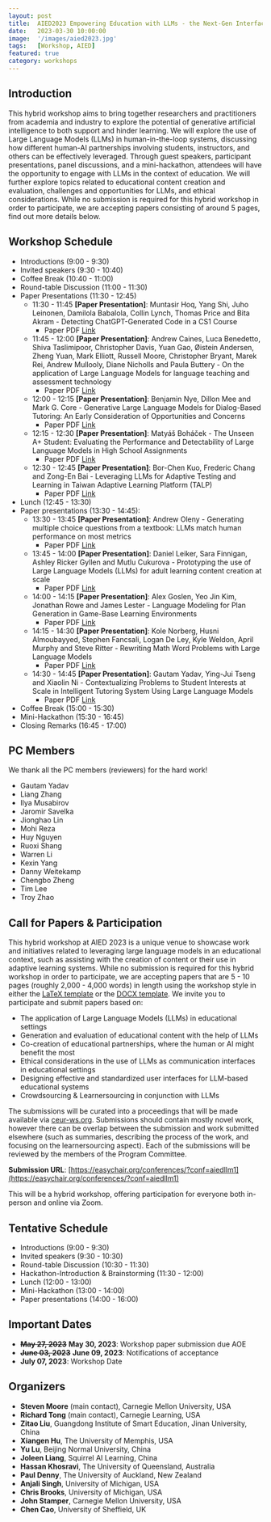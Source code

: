 ```yaml
---
layout: post
title:  AIED2023 Empowering Education with LLMs - the Next-Gen Interface and Content Generation
date:   2023-03-30 10:00:00
image:  '/images/aied2023.jpg'
tags:   [Workshop, AIED]
featured: true
category: workshops
---
```


## Introduction

This hybrid workshop aims to bring together researchers and practitioners from academia and industry to explore the potential of generative artificial intelligence to both support and hinder learning. We will explore the use of Large Language Models (LLMs) in human-in-the-loop systems, discussing how different human-AI partnerships involving students, instructors, and others can be effectively leveraged. Through guest speakers, participant presentations, panel discussions, and a mini-hackathon, attendees will have the opportunity to engage with LLMs in the context of education. We will further explore topics related to educational content creation and evaluation, challenges and opportunities for LLMs, and ethical considerations. While no submission is required for this hybrid workshop in order to participate, we are accepting papers consisting of around 5 pages, find out more details below.


## Workshop Schedule

* Introductions (9:00 - 9:30)
* Invited speakers (9:30 - 10:40)
* Coffee Break (10:40 - 11:00)
* Round-table Discussion (11:00 - 11:30)
* Paper Presentations (11:30 - 12:45) 
	* 11:30 - 11:45 **[Paper Presentation]**: Muntasir Hoq, Yang Shi, Juho Leinonen, Damilola Babalola, Collin Lynch, Thomas Price and Bita Akram - Detecting ChatGPT-Generated Code in a CS1 Course 
		- Paper PDF [Link](https://drive.google.com/file/d/1eVfGgatxPHkPZTdH3HgyKhssz83kH8BH/view?usp=drive_link)
	* 11:45 - 12:00 **[Paper Presentation]**: Andrew Caines, Luca Benedetto, Shiva Taslimipoor, Christopher Davis, Yuan Gao, Øistein Andersen, Zheng Yuan, Mark Elliott, Russell Moore, Christopher Bryant, Marek Rei, Andrew Mullooly, Diane Nicholls and Paula Buttery - On the application of Large Language Models for language teaching and assessment technology
		- Paper PDF [Link](https://drive.google.com/file/d/1CkzEqGb62tnz5mlulxbcHyil4SEaaXLl/view?usp=drive_link)
	* 12:00 - 12:15 **[Paper Presentation]**: Benjamin Nye, Dillon Mee and Mark G. Core - Generative Large Language Models for Dialog-Based Tutoring: An Early Consideration of Opportunities and Concerns
		- Paper PDF [Link](https://drive.google.com/file/d/1aIrWE3U4wDxUhtOXgsxvj6nwb_3_q046/view?usp=drive_link)
	* 12:15 - 12:30 **[Paper Presentation]**: Matyáš Boháček - The Unseen A+ Student: Evaluating the Performance and Detectability of Large Language Models in High School Assignments
		- Paper PDF [Link](https://drive.google.com/file/d/1ZB2XGJrZHEVIc44k0VQ04-U4TSsJTfbY/view?usp=drive_link)
	* 12:30 - 12:45 **[Paper Presentation]**: Bor-Chen Kuo, Frederic Chang and Zong-En Bai - Leveraging LLMs for Adaptive Testing and Learning in Taiwan Adaptive Learning Platform (TALP) 
		- Paper PDF [Link](https://drive.google.com/file/d/1XKFRvTmu4dOHcZvFmbChdN0tC0mUjJiY/view?usp=drive_link)
* Lunch (12:45 - 13:30)
* Paper presentations (13:30 - 14:45): 
	* 13:30 - 13:45 **[Paper Presentation]**: Andrew Oleny - Generating multiple choice questions from a textbook: LLMs match human performance on most metrics 
		- Paper PDF [Link](https://drive.google.com/file/d/18swn5plXyQlBlxRnA-tvRkQSMd3PELEl/view?usp=drive_link)
	* 13:45 - 14:00 **[Paper Presentation]**: Daniel Leiker, Sara Finnigan, Ashley Ricker Gyllen and Mutlu Cukurova - Prototyping the use of Large Language Models (LLMs) for adult learning content creation at scale
		- Paper PDF [Link](https://drive.google.com/file/d/1jldYQaiRDBllQHrQhZJ5Zgyus3ZGXTBF/view?usp=drive_link)
	* 14:00 - 14:15 **[Paper Presentation]**: Alex Goslen, Yeo Jin Kim, Jonathan Rowe and James Lester - Language Modeling for Plan Generation in Game-Base Learning Environments
		- Paper PDF [Link](https://drive.google.com/file/d/1eQ8Ek6CB8MY8bpioWoAt2m12qpf2U96j/view?usp=drive_link)
	* 14:15 - 14:30 **[Paper Presentation]**: Kole Norberg, Husni Almoubayyed, Stephen Fancsali, Logan De Ley, Kyle Weldon, April Murphy and Steve Ritter - Rewriting Math Word Problems with Large Language Models
		- Paper PDF [Link](https://drive.google.com/file/d/1kPLSpjBdTcL2uwZrNlVvlnlWqZl2GoBm/view?usp=drive_link)
	* 14:30 - 14:45 **[Paper Presentation]**: Gautam Yadav, Ying-Jui Tseng and Xiaolin Ni - Contextualizing Problems to Student Interests at Scale in Intelligent Tutoring System Using Large Language Models
		- Paper PDF [Link](https://drive.google.com/file/d/1trdsesc_A4AQdEn0kUSCUYOIBbB0aSKA/view?usp=drive_link)
* Coffee Break (15:00 - 15:30)
* Mini-Hackathon (15:30 - 16:45) 
* Closing Remarks (16:45 - 17:00)


## PC Members

We thank all the PC members (reviewers) for the hard work!

* Gautam Yadav
* Liang Zhang
* Ilya Musabirov
* Jaromir Savelka
* Jionghao Lin
* Mohi Reza
* Huy Nguyen
* Ruoxi Shang
* Warren Li
* Kexin Yang
* Danny Weitekamp
* Chengbo Zheng
* Tim Lee
* Troy Zhao


## Call for Papers & Participation


This hybrid workshop at AIED 2023 is a unique venue to showcase work and initiatives related to leveraging large language models in an educational context, such as assisting with the creation of content or their use in adaptive learning systems. While no submission is required for this hybrid workshop in order to participate, we are accepting papers that are 5 - 10 pages (roughly 2,000 - 4,000 words) in length using the workshop style in either the [LaTeX template](https://www.overleaf.com/latex/templates/template-for-submissions-to-ceur-workshop-proceedings-ceur-ws-dot-org/wqyfdgftmcfw) or the [DOCX template](https://ceur-ws.org/Vol-XXX/CEUR-Template-1col.docx). We invite you to participate and submit papers based on:


* The application of Large Language Models (LLMs) in educational settings
* Generation and evaluation of educational content with the help of LLMs
* Co-creation of educational partnerships, where the human or AI might benefit the most
* Ethical considerations in the use of LLMs as communication interfaces in educational settings
* Designing effective and standardized user interfaces for LLM-based educational systems
* Crowdsourcing & Learnersourcing in conjunction with LLMs

The  submissions will be curated into a proceedings that will be made available via [ceur-ws.org](ceur-ws.org). Submissions should contain mostly novel work, however there can be overlap between the submission and work submitted elsewhere (such as summaries, describing the process of the work, and focusing on the learnersourcing aspect). Each of the submissions will be reviewed by the members of the Program Committee.

**Submission URL**: [https://easychair.org/conferences/?conf=aiedllm1](https://easychair.org/conferences/?conf=aiedllm1)

This will be a hybrid workshop, offering participation for everyone both in-person and online via Zoom.

## Tentative Schedule

* Introductions (9:00 - 9:30)
* Invited speakers (9:30 - 10:30)
* Round-table Discussion (10:30 - 11:30)
* Hackathon-Introduction & Brainstorming (11:30 - 12:00)
* Lunch (12:00 - 13:00)
* Mini-Hackathon (13:00 - 14:00)
* Paper presentations (14:00 - 16:00)


## Important Dates

* ~~**May 27, 2023**~~ **May 30, 2023**: Workshop paper submission due AOE
* ~~**June 03, 2023**~~ **June 09, 2023**: Notifications of acceptance
* **July 07, 2023**: Workshop Date



<!-- * **Jan 5, 2023**: Deadline of the camera-ready final paper submission
* **Feb 13, 2023**: Workshop Date  -->



## Organizers

<!-- ![Beautiful place]({{site.baseurl}}/images/aaai2023_workshop_organizers.jpg) -->


* **Steven Moore** (main contact), Carnegie Mellon University, USA
* **Richard Tong** (main contact), Carnegie Learning, USA
* **Zitao Liu**, Guangdong Institute of Smart Education, Jinan University, China
* **Xiangen Hu**, The University of Memphis, USA
* **Yu Lu**, Beijing Normal University, China
* **Joleen Liang**, Squirrel AI Learning, China
* **Hassan Khosravi**, The University of Queensland, Australia
* **Paul Denny**, The University of Auckland, New Zealand
* **Anjali Singh**, University of Michigan, USA
* **Chris Brooks**, University of Michigan, USA
* **John Stamper**, Carnegie Mellon University, USA
* **Chen Cao**, University of Sheffield, UK

